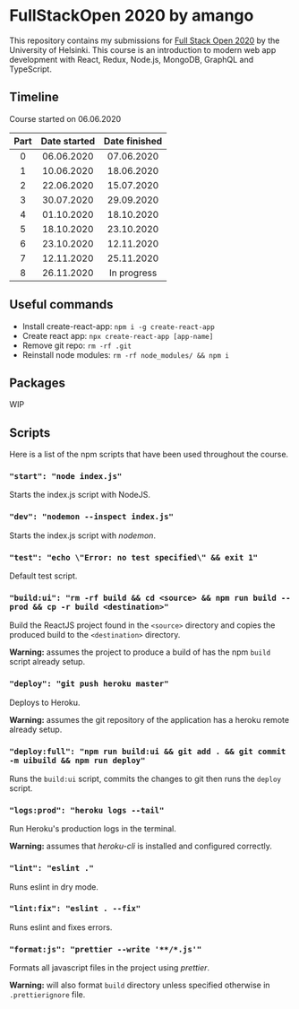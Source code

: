 # FullStackOpen 2020 by amango

This repository contains my submissions for [Full Stack Open 2020](https://fullstackopen.com/en) by the University of Helsinki. This course is an introduction to modern web app development with React, Redux, Node.js, MongoDB, GraphQL and TypeScript.

## Timeline

Course started on 06.06.2020

| Part  | Date started | Date finished  |
|:-:|:-:|:-:|
| 0 | 06.06.2020 | 07.06.2020 |
| 1 | 10.06.2020 | 18.06.2020 |
| 2 | 22.06.2020 | 15.07.2020 |
| 3 | 30.07.2020 | 29.09.2020 |
| 4 | 01.10.2020 | 18.10.2020 |
| 5 | 18.10.2020 | 23.10.2020 |
| 6 | 23.10.2020 | 12.11.2020 |
| 7 | 12.11.2020 | 25.11.2020 |
| 8 | 26.11.2020 | In progress |

## Useful commands

+ Install create-react-app: `npm i -g create-react-app`
+ Create react app: `npx create-react-app [app-name]`
+ Remove git repo: `rm -rf .git`
+ Reinstall node modules: `rm -rf node_modules/ && npm i`

## Packages

WIP

## Scripts

Here is a list of the npm scripts that have been used throughout the course.

### `"start": "node index.js"`

Starts the index.js script with NodeJS.

### `"dev": "nodemon --inspect index.js"`

Starts the index.js script with *nodemon*.

### `"test": "echo \"Error: no test specified\" && exit 1"`

Default test script.

### `"build:ui": "rm -rf build && cd <source> && npm run build --prod && cp -r build <destination>"`

Build the ReactJS project found in the `<source>` directory and copies the produced build to the `<destination>` directory.

**Warning:** assumes the project to produce a build of has the npm `build` script already setup.

### `"deploy": "git push heroku master"`

Deploys to Heroku.

**Warning:** assumes the git repository of the application has a heroku remote already setup.

### `"deploy:full": "npm run build:ui && git add . && git commit -m uibuild && npm run deploy"`

Runs the `build:ui` script, commits the changes to git then runs the `deploy` script.

### `"logs:prod": "heroku logs --tail"`

Run Heroku's production logs in the terminal.

**Warning:** assumes that *heroku-cli* is installed and configured correctly.

### `"lint": "eslint ."`

Runs eslint in dry mode.

### `"lint:fix": "eslint . --fix"`

Runs eslint and fixes errors.

### `"format:js": "prettier --write '**/*.js'"`

Formats all javascript files in the project using *prettier*.

**Warning:** will also format `build` directory unless specified otherwise in `.prettierignore` file.
